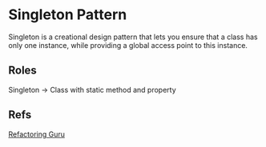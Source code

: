 # **Singleton Pattern**

Singleton is a creational design pattern that lets you ensure that a class has only one instance, while providing a global access point to this instance.

## Roles
Singleton -> Class with static method and property

## Refs
[Refactoring Guru](https://refactoring.guru/design-patterns/singleton)
